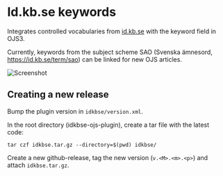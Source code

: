 # Id.kb.se keywords
Integrates controlled vocabularies from [id.kb.se](id.kb.se) with the keyword field in OJS3.

Currently, keywords from the subject scheme SAO (Svenska ämnesord, https://id.kb.se/term/sao) can be linked for new OJS articles.

![Screenshot](https://repository-images.githubusercontent.com/362409815/08b58e00-b34a-11eb-81a9-c2eef6558421)

Creating a new release
----------------------
Bump the plugin version in `idkbse/version.xml`.

In the root directory (idkbse-ojs-plugin), create a tar file with the latest code:
```
tar czf idkbse.tar.gz --directory=$(pwd) idkbse/
```
Create a new github-release, tag the new version (`v.<M>.<m>.<p>`) and attach `idkbse.tar.gz`. 
